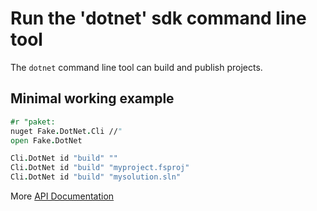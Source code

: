 # Run the 'dotnet' sdk command line tool

The `dotnet` command line tool can build and publish projects.

## Minimal working example

```fsharp
#r "paket:
nuget Fake.DotNet.Cli //"
open Fake.DotNet

Cli.DotNet id "build" ""
Cli.DotNet id "build" "myproject.fsproj"
Cli.DotNet id "build" "mysolution.sln"
```

More [API Documentation](apidocs/fake-dotnet-cli.html)
